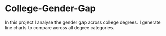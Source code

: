 # College-Gender-Gap
In this project I analyse the gender gap across college degrees. I generate line charts to compare across all degree categories. 
